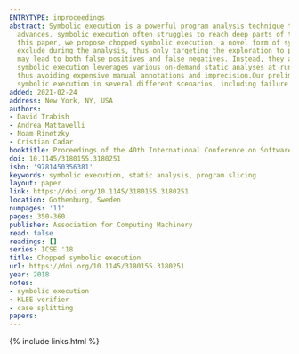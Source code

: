 ```yaml
---
ENTRYTYPE: inproceedings
abstract: Symbolic execution is a powerful program analysis technique that systematically explores multiple program paths. However, despite important technical
  advances, symbolic execution often struggles to reach deep parts of the code due to the well-known path explosion problem and constraint solving limitations.In
  this paper, we propose chopped symbolic execution, a novel form of symbolic execution that allows users to specify uninteresting parts of the code to
  exclude during the analysis, thus only targeting the exploration to paths of importance. However, the excluded parts are not summarily ignored, as this
  may lead to both false positives and false negatives. Instead, they are executed lazily, when their effect may be observable by code under analysis. Chopped
  symbolic execution leverages various on-demand static analyses at runtime to automatically exclude code fragments while resolving their side effects,
  thus avoiding expensive manual annotations and imprecision.Our preliminary results show that the approach can effectively improve the effectiveness of
  symbolic execution in several different scenarios, including failure reproduction and test suite augmentation.
added: 2021-02-24
address: New York, NY, USA
authors:
- David Trabish
- Andrea Mattavelli
- Noam Rinetzky
- Cristian Cadar
booktitle: Proceedings of the 40th International Conference on Software Engineering
doi: 10.1145/3180155.3180251
isbn: '9781450356381'
keywords: symbolic execution, static analysis, program slicing
layout: paper
link: https://doi.org/10.1145/3180155.3180251
location: Gothenburg, Sweden
numpages: '11'
pages: 350-360
publisher: Association for Computing Machinery
read: false
readings: []
series: ICSE '18
title: Chopped symbolic execution
url: https://doi.org/10.1145/3180155.3180251
year: 2018
notes:
- symbolic execution
- KLEE verifier
- case splitting
papers:
---
```

{% include links.html %}
